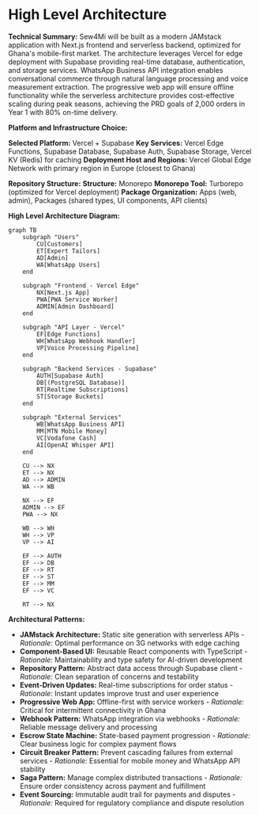 # High Level Architecture

**Technical Summary:**
Sew4Mi will be built as a modern JAMstack application with Next.js frontend and serverless backend, optimized for Ghana's mobile-first market. The architecture leverages Vercel for edge deployment with Supabase providing real-time database, authentication, and storage services. WhatsApp Business API integration enables conversational commerce through natural language processing and voice measurement extraction. The progressive web app will ensure offline functionality while the serverless architecture provides cost-effective scaling during peak seasons, achieving the PRD goals of 2,000 orders in Year 1 with 80% on-time delivery.

**Platform and Infrastructure Choice:**

**Selected Platform:** Vercel + Supabase
**Key Services:** Vercel Edge Functions, Supabase Database, Supabase Auth, Supabase Storage, Vercel KV (Redis) for caching
**Deployment Host and Regions:** Vercel Global Edge Network with primary region in Europe (closest to Ghana)

**Repository Structure:**
**Structure:** Monorepo
**Monorepo Tool:** Turborepo (optimized for Vercel deployment)
**Package Organization:** Apps (web, admin), Packages (shared types, UI components, API clients)

**High Level Architecture Diagram:**

```mermaid
graph TB
    subgraph "Users"
        CU[Customers]
        ET[Expert Tailors]
        AD[Admin]
        WA[WhatsApp Users]
    end
    
    subgraph "Frontend - Vercel Edge"
        NX[Next.js App]
        PWA[PWA Service Worker]
        ADMIN[Admin Dashboard]
    end
    
    subgraph "API Layer - Vercel"
        EF[Edge Functions]
        WH[WhatsApp Webhook Handler]
        VP[Voice Processing Pipeline]
    end
    
    subgraph "Backend Services - Supabase"
        AUTH[Supabase Auth]
        DB[(PostgreSQL Database)]
        RT[Realtime Subscriptions]
        ST[Storage Buckets]
    end
    
    subgraph "External Services"
        WB[WhatsApp Business API]
        MM[MTN Mobile Money]
        VC[Vodafone Cash]
        AI[OpenAI Whisper API]
    end
    
    CU --> NX
    ET --> NX
    AD --> ADMIN
    WA --> WB
    
    NX --> EF
    ADMIN --> EF
    PWA --> NX
    
    WB --> WH
    WH --> VP
    VP --> AI
    
    EF --> AUTH
    EF --> DB
    EF --> RT
    EF --> ST
    EF --> MM
    EF --> VC
    
    RT --> NX
```

**Architectural Patterns:**
- **JAMstack Architecture:** Static site generation with serverless APIs - _Rationale:_ Optimal performance on 3G networks with edge caching
- **Component-Based UI:** Reusable React components with TypeScript - _Rationale:_ Maintainability and type safety for AI-driven development
- **Repository Pattern:** Abstract data access through Supabase client - _Rationale:_ Clean separation of concerns and testability
- **Event-Driven Updates:** Real-time subscriptions for order status - _Rationale:_ Instant updates improve trust and user experience
- **Progressive Web App:** Offline-first with service workers - _Rationale:_ Critical for intermittent connectivity in Ghana
- **Webhook Pattern:** WhatsApp integration via webhooks - _Rationale:_ Reliable message delivery and processing
- **Escrow State Machine:** State-based payment progression - _Rationale:_ Clear business logic for complex payment flows
- **Circuit Breaker Pattern:** Prevent cascading failures from external services - _Rationale:_ Essential for mobile money and WhatsApp API stability
- **Saga Pattern:** Manage complex distributed transactions - _Rationale:_ Ensure order consistency across payment and fulfillment
- **Event Sourcing:** Immutable audit trail for payments and disputes - _Rationale:_ Required for regulatory compliance and dispute resolution
